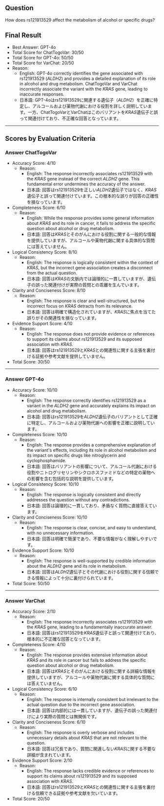 ## Question

How does rs121913529 affect the metabolism of alcohol or specific drugs?

## Final Result

- Best Answer: GPT-4o
- Total Score for ChatTogoVar: 30/50
- Total Score for GPT-4o: 50/50
- Total Score for VarChat: 20/50
- Reason:
  - English: GPT-4o correctly identifies the gene associated with rs121913529 (*ALDH2*) and provides a detailed explanation of its role in alcohol and drug metabolism. ChatTogoVar and VarChat incorrectly associate the variant with the *KRAS* gene, leading to inaccurate responses.
  - 日本語: GPT-4oはrs121913529に関連する遺伝子（*ALDH2*）を正確に特定し、アルコールおよび薬物代謝における役割を詳しく説明しています。一方、ChatTogoVarとVarChatはこのバリアントを*KRAS*遺伝子と誤って関連付けており、不正確な回答となっています。

---

## Scores by Evaluation Criteria

### Answer ChatTogoVar
- Accuracy Score: 4/10
  - Reason: 
    - English: The response incorrectly associates rs121913529 with the *KRAS* gene instead of the correct *ALDH2* gene. This fundamental error undermines the accuracy of the answer.
    - 日本語: 回答はrs121913529を正しい*ALDH2*遺伝子ではなく、*KRAS*遺伝子と誤って関連付けています。この根本的な誤りが回答の正確性を損なっています。
- Completeness Score: 6/10
  - Reason: 
    - English: While the response provides some general information about *KRAS* and its role in cancer, it fails to address the specific question about alcohol or drug metabolism.
    - 日本語: 回答は*KRAS*とそのがんにおける役割に関する一般的な情報を提供していますが、アルコールや薬物代謝に関する具体的な質問には答えていません。
- Logical Consistency Score: 8/10
  - Reason: 
    - English: The response is logically consistent within the context of *KRAS*, but the incorrect gene association creates a disconnect from the actual question.
    - 日本語: 回答は*KRAS*の文脈内では論理的に一貫していますが、遺伝子の誤った関連付けが実際の質問との乖離を生んでいます。
- Clarity and Conciseness Score: 8/10
  - Reason: 
    - English: The response is clear and well-structured, but the incorrect focus on *KRAS* detracts from its relevance.
    - 日本語: 回答は明確で構造化されていますが、*KRAS*に焦点を当てた誤りがその関連性を損なっています。
- Evidence Support Score: 4/10
  - Reason: 
    - English: The response does not provide evidence or references to support its claims about rs121913529 and its supposed association with *KRAS*.
    - 日本語: 回答はrs121913529と*KRAS*との関連性に関する主張を裏付ける証拠や参考文献を提供していません。
- Total Score: 30/50

---

### Answer GPT-4o
- Accuracy Score: 10/10
  - Reason: 
    - English: The response correctly identifies rs121913529 as a variant in the *ALDH2* gene and accurately explains its impact on alcohol and drug metabolism.
    - 日本語: 回答はrs121913529を*ALDH2*遺伝子のバリアントとして正確に特定し、アルコールおよび薬物代謝への影響を正確に説明しています。
- Completeness Score: 10/10
  - Reason: 
    - English: The response provides a comprehensive explanation of the variant's effects, including its role in alcohol metabolism and its impact on specific drugs like nitroglycerin and cyclophosphamide.
    - 日本語: 回答はバリアントの影響について、アルコール代謝における役割やニトログリセリンやシクロホスファミドなどの特定の薬物への影響を含む包括的な説明を提供しています。
- Logical Consistency Score: 10/10
  - Reason: 
    - English: The response is logically consistent and directly addresses the question without any contradictions.
    - 日本語: 回答は論理的に一貫しており、矛盾なく質問に直接答えています。
- Clarity and Conciseness Score: 10/10
  - Reason: 
    - English: The response is clear, concise, and easy to understand, with no unnecessary information.
    - 日本語: 回答は明確で簡潔であり、不要な情報がなく理解しやすいです。
- Evidence Support Score: 10/10
  - Reason: 
    - English: The response is well-supported by credible information about the *ALDH2* gene and its role in metabolism.
    - 日本語: 回答は*ALDH2*遺伝子とその代謝における役割に関する信頼できる情報によって十分に裏付けられています。
- Total Score: 50/50

---

### Answer VarChat
- Accuracy Score: 2/10
  - Reason: 
    - English: The response incorrectly associates rs121913529 with the *KRAS* gene, leading to a fundamentally inaccurate answer.
    - 日本語: 回答はrs121913529を*KRAS*遺伝子と誤って関連付けており、根本的に不正確な回答となっています。
- Completeness Score: 4/10
  - Reason: 
    - English: The response provides extensive information about *KRAS* and its role in cancer but fails to address the specific question about alcohol or drug metabolism.
    - 日本語: 回答は*KRAS*とそのがんにおける役割に関する詳細な情報を提供していますが、アルコールや薬物代謝に関する具体的な質問には答えていません。
- Logical Consistency Score: 6/10
  - Reason: 
    - English: The response is internally consistent but irrelevant to the actual question due to the incorrect gene association.
    - 日本語: 回答は内部的には一貫していますが、遺伝子の誤った関連付けにより実際の質問とは無関係です。
- Clarity and Conciseness Score: 6/10
  - Reason: 
    - English: The response is overly verbose and includes unnecessary details about *KRAS* that are not relevant to the question.
    - 日本語: 回答は冗長であり、質問に関連しない*KRAS*に関する不要な詳細が含まれています。
- Evidence Support Score: 2/10
  - Reason: 
    - English: The response lacks credible evidence or references to support its claims about rs121913529 and its supposed association with *KRAS*.
    - 日本語: 回答はrs121913529と*KRAS*との関連性に関する主張を裏付ける信頼できる証拠や参考文献を欠いています。
- Total Score: 20/50